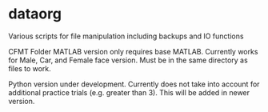 # dataorg
Various scripts for file manipulation including backups and IO functions

CFMT Folder
MATLAB version only requires base MATLAB. Currently works for Male, Car, and Female face version. Must be in the same directory as files to work.

Python version under development. Currently does not take into account for additional practice trials (e.g. greater than 3). This will be added in newer version.
